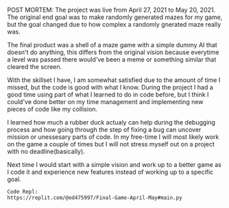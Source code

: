 POST MORTEM:
    The project was live from April 27, 2021 to May 20, 2021. The original end goal was to make randomly generated mazes for my game, but the goal changed due to how complex a randomly gnerated maze really was.
    
   The final product was a shell of a maze game with a simple dummy AI that doesn't do anything, this differs from the original vision because everytime a level was passed there would've been a meme or something similar that cleared the screen.
    
   With the skillset I have, I am somewhat satisfied due to the amount of time I missed, but the code is good with what I know. During the project I had a good time using part of what I learned to do in code before, but I think I could've done better on my time management and implementing new pieces of code like my collision.
    
   I learned how much a rubber duck actualy can help during the debugging process and how going through the step of fixing a bug can uncover mission or unessesary parts of code. In my free-time I will most likely work on the game a couple of times but I will not stress myself out on a project with no deadline(basically).
    
   Next time I would start with a simple vision and work up to a better game as I code it and experience new features instead of working up to a specific goal.
    
    
    
    Code Repl:
    https://replit.com/@ed475997/Final-Game-April-May#main.py
    
